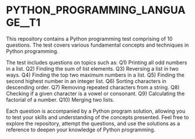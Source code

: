 # PYTHON_PROGRAMMING_LANGUAGE__T1
This repository contains a Python programming test comprising of 10 questions. The test covers various fundamental concepts and techniques in Python programming.

The test includes questions on topics such as:
Q1) Printing all odd numbers in a list.
Q2) Finding the sum of list elements.
Q3) Reversing a list in two ways.
Q4) Finding the top two maximum numbers in a list.
Q5) Finding the second highest number in an integer list.
Q6) Sorting characters in descending order.
Q7) Removing repeated characters from a string.
Q8) Checking if a given character is a vowel or consonant.
Q9) Calculating the factorial of a number.
Q10) Merging two lists.

Each question is accompanied by a Python program solution, allowing you to test your skills and understanding of the concepts presented.
Feel free to explore the repository, attempt the questions, and use the solutions as a reference to deepen your knowledge of Python programming.
